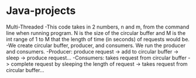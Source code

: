 # Java-projects

Multi-Threaded
-This code takes in 2 numbers, n and m, from the command line when running program. N is the size of the circular buffer and M is the int range of 1 to M that the length of time (in seconds) of requests would be.
-We create circular buffer, producer, and consumers. We run the producer and consumers.
-Producer: produce request -> add to circular buffer -> sleep -> produce request...
-Consumers: takes request from circular buffer -> complete request by sleeping the length of request -> takes request from circular buffer...
